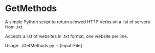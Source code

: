 # GetMethods
A simple Python script to return allowed HTTP Verbs on a list of servers from .txt

Accepts a list of websites in .txt format, one website per line.

Usage: ./GetMethods.py -i [Input-File]
